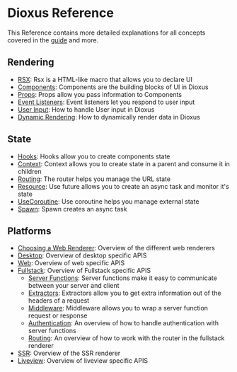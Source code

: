 # Dioxus Reference

This Reference contains more detailed explanations for all concepts covered in the [guide](../guide/index.md) and more.

## Rendering

- [RSX](rsx.md): Rsx is a HTML-like macro that allows you to declare UI
- [Components](components.md): Components are the building blocks of UI in Dioxus
- [Props](component_props.md): Props allow you pass information to Components
- [Event Listeners](event_handlers.md): Event listeners let you respond to user input
- [User Input](user_input.md): How to handle User input in Dioxus
- [Dynamic Rendering](dynamic_rendering.md): How to dynamically render data in Dioxus

## State

- [Hooks](hooks.md): Hooks allow you to create components state
- [Context](context.md): Context allows you to create state in a parent and consume it in children
- [Routing](router.md): The router helps you manage the URL state
- [Resource](use_resource.md): Use future allows you to create an async task and monitor it's state
- [UseCoroutine](use_coroutine.md): Use coroutine helps you manage external state
- [Spawn](spawn.md): Spawn creates an async task

## Platforms

- [Choosing a Web Renderer](choosing_a_web_renderer.md): Overview of the different web renderers
- [Desktop](desktop/index.md): Overview of desktop specific APIS
- [Web](web/index.md): Overview of web specific APIS
- [Fullstack](fullstack/index.md): Overview of Fullstack specific APIS
    - [Server Functions](fullstack/server_functions.md): Server functions make it easy to communicate between your server and client
    - [Extractors](fullstack/extractors.md): Extractors allow you to get extra information out of the headers of a request
    - [Middleware](fullstack/middleware.md): Middleware allows you to wrap a server function request or response
    - [Authentication](fullstack/authentication.md): An overview of how to handle authentication with server functions
    - [Routing](fullstack/routing.md): An overview of how to work with the router in the fullstack renderer
- [SSR](ssr.md): Overview of the SSR renderer
- [Liveview](liveview.md): Overview of liveview specific APIS
